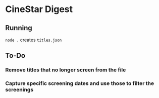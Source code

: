 # CineStar Digest

## Running

`node .` creates `titles.json`

## To-Do

### Remove titles that no longer screen from the file

### Capture specific screening dates and use those to filter the screenings
